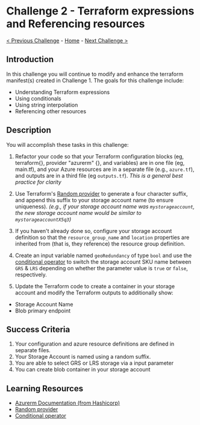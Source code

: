 # Challenge 2 - Terraform expressions and Referencing resources

[< Previous Challenge](./Challenge-01.md) - [Home](../README.md) - [Next Challenge >](./Challenge-03.md)

## Introduction

In this challenge you will continue to modify and enhance the terraform manifest(s) created in Challenge 1. The goals for this challenge include:

+ Understanding Terraform expressions
+ Using conditionals
+ Using string interpolation
+ Referencing other resources

## Description

You will accomplish these tasks in this challenge:

1. Refactor your code so that your Terraform configuration blocks (eg, terraform{}, provider "azurerm" {}, and variables) are in one file (eg, main.tf), and your Azure resources are in a separate file (e.g., `azure.tf`), and outputs are in a third file (eg `outputs.tf`).  _This is a general best practice for clarity_

1. Use Terraform's [Random provider](https://registry.terraform.io/providers/hashicorp/random/latest/docs) to generate a four character suffix, and append this suffix to your storage account name (to ensure uniqueness).  _(e.g., if your storage account name was `mystorageaccount`, the new storage account name would be similar to `mystorageaccountX5q3`)_

1. If you haven't already done so, configure your storage account definition so that the `resource_group_name` and `location` properties are inherited from (that is, they reference) the resource group definition.

1. Create an input variable named `geoRedundancy` of type `bool` and use the [conditional operator](https://developer.hashicorp.com/terraform/language/expressions/conditionals) to switch the storage account SKU name between `GRS` & `LRS` depending on whether the parameter value is `true` or `false`, respectively.

1. Update the Terraform code to create a container in your storage account and modify the Terraform outputs to additionally show: 

- Storage Account Name
- Blob primary endpoint


## Success Criteria

1. Your configuration and azure resource definitions are defined in separate files.
1. Your Storage Account is named using a random suffix.
1. You are able to select GRS or LRS storage via a input parameter
1. You can create blob container in your storage account

## Learning Resources

+ [Azurerm Documentation (from Hashicorp)](https://registry.terraform.io/providers/hashicorp/azurerm/latest/docs)
+ [Random provider](https://registry.terraform.io/providers/hashicorp/random/latest/docs)
+ [Conditional operator](https://developer.hashicorp.com/terraform/language/expressions/conditionals)
